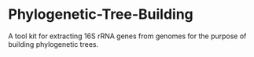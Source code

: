 Phylogenetic-Tree-Building
==========================
A tool kit for extracting 16S rRNA genes from genomes for the purpose of building phylogenetic trees.

